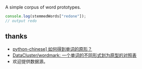 A simple corpus of word prototypes.

```javascript
console.log(stemmedWords["redone"]);
// output redo
```

## thanks

- [python-chinese\] 如何得到单词的原形？](https://groups.google.com/g/python-cn/c/2iqdCcdaG64)
- [DataCluster/wordmark: 一个单词的不同形式划为原型的对照表](https://github.com/DataCluster/wordmark)
- 欢迎提供数据源。
